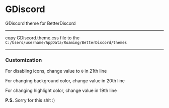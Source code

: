 # GDiscord
GDiscord theme for BetterDiscord
***
copy GDiscord.theme.css file to the `C:/Users/username/AppData/Roaming/BetterDiscord/themes`
***
### Customization
For disabling icons, change value to `0` in 21th line

For changing background color, change value in 20th line

For changing highlight color, change value in 19th line

**P.S.** Sorry for this shit :)
